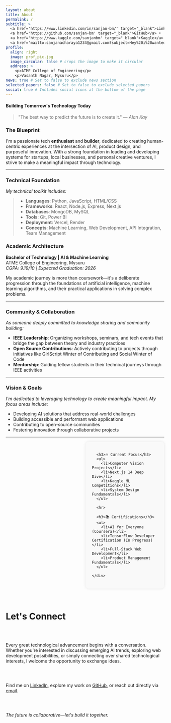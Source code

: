 ```yaml
---
layout: about
title: About
permalink: /
subtitle: >
  <a href='https://www.linkedin.com/in/sanjan-bm/' target="_blank">LinkedIn</a> •
  <a href='https://github.com/sanjan-bm' target="_blank">GitHub</a> •
  <a href='https://www.kaggle.com/sanjanbm' target="_blank">Kaggle</a> •
  <a href='mailto:sanjanacharaya1234@gmail.com?subject=Hey%20i%20wanted%20to%20talk%20to%20you' target="_blank">Mail me</a>
profile:
  align: right
  image: prof_pic.jpg
  image_circular: false # crops the image to make it circular
  address: >
    <p>ATME College of Engineering</p>
    <p>Vasanth Nagar, Mysuru</p>
news: true # Set to false to exclude news section
selected_papers: false # Set to false to exclude selected papers
social: true # Includes social icons at the bottom of the page
---
```


#### Building Tomorrow's Technology Today

> "The best way to predict the future is to create it." — *Alan Kay*

### **The Blueprint**

I'm a passionate tech **enthusiast** and **builder**, dedicated to creating human-centric experiences at the intersection of AI, product design, and purposeful innovation. With a strong foundation in leading and developing systems for startups, local businesses, and personal creative ventures, I strive to make a meaningful impact through technology.

---

### **Technical Foundation**
*My technical toolkit includes:*

> - **Languages**: Python, JavaScript, HTML/CSS
> - **Frameworks**: React, Node.js, Express, Next.js
> - **Databases**: MongoDB, MySQL
> - **Tools**: Git, Power BI
> - **Deployment**: Vercel, Render
> - **Concepts**: Machine Learning, Web Development, API Integration, Team Management

### **Academic Architecture**

**Bachelor of Technology | AI & Machine Learning**  
ATME College of Engineering, Mysuru  
*CGPA: 9.19/10 | Expected Graduation: 2026*

My academic journey is more than coursework—it's a deliberate progression through the foundations of artificial intelligence, machine learning algorithms, and their practical applications in solving complex problems.

---

### **Community & Collaboration**

*As someone deeply committed to knowledge sharing and community building:*

- **IEEE Leadership**: Organizing workshops, seminars, and tech events that bridge the gap between theory and industry practices
- **Open Source Contributions**: Actively contributing to projects through initiatives like GirlScript Winter of Contributing and Social Winter of Code
- **Mentorship**: Guiding fellow students in their technical journeys through IEEE activities

---

###  **Vision & Goals**

*I'm dedicated to leveraging technology to create meaningful impact. My focus areas include:*

- Developing AI solutions that address real-world challenges
- Building accessible and performant web applications
- Contributing to open-source communities
- Fostering innovation through collaborative projects

---

<div style="display: flex; flex-wrap: wrap; gap: 2rem;">

  <div style="flex: 2;">
    <!-- MAIN CONTENT continues here (your About page main text) -->
    
  </div>

  <div style="flex: 1; min-width: 250px;">
    <div style="background: #f9f9f9; padding: 20px; border-radius: 10px; box-shadow: 0px 0px 10px rgba(0,0,0,0.1);">

      <h3>🔥 Current Focus</h3>
      <ul>
        <li>Computer Vision Projects</li>
        <li>Next.js 14 Deep Dive</li>
        <li>Kaggle ML Competitions</li>
        <li>System Design Fundamentals</li>
      </ul>

      <hr>

      <h3>📚 Certifications</h3>
      <ul>
        <li>AI for Everyone (Coursera)</li>
        <li>TensorFlow Developer Certification (In Progress)</li>
        <li>Full-Stack Web Development</li>
        <li>Product Management Fundamentals</li>
      </ul>

    </div>
  </div>

</div>


# Let's Connect

Every great technological advancement begins with a conversation. Whether you're interested in discussing emerging AI trends, exploring web development possibilities, or simply connecting over shared technological interests, I welcome the opportunity to exchange ideas.

Find me on [LinkedIn](https://www.linkedin.com/in/sanjan-bm/), explore my work on [GitHub](https://github.com/sanjan-bm), or reach out directly via [email](mailto:sanjanacharaya1234@gmail.com).

*The future is collaborative—let's build it together.*
